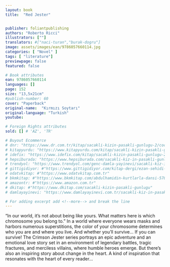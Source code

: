 ```yaml
---
layout: book
title:  "Red Jester"


publisher: foliantpublishing
authors: "Roberto Ricci"
illustrators: [""]
translators: #["naci-turan","burak-dogru"]
image: assets/images/ean/9786057660114.jpg
categories: [ "Novel" ]
tags: [ "literature"]
previewpage: false
featured: false

# Book attributes
ean: 9786057660114
languages: []
page: 152
size: "13,5x21cm"
#publish-number: 60
cover: "Paperback"
original-name:  "Kırmızı Soytarı"
original-language: "Turkish"
youtube:

# Foreign Rights attributes
sold: [] # 'AZ', 'TR'

# Buyout Ecommerce
# dnr: "https://www.dr.com.tr/kitap/sacakli-kizin-pasakli-gunlugu-2/cocuk-ve-genclik/genclik-10-yas/roman-oyku/urunno=0001893059001"
# kitapyurdu: "https://www.kitapyurdu.com/kitap/sacakli-kizin-pasakli-gunlugu-2-/560122.html&filter_name=Sa%C3%A7akl%C4%B1+K%C4%B1z%27%C4%B1n+Pasakl%C4%B1+G%C3%BCnl%C3%BC%C4%9F%C3%BC+2"
# idefix: "https://www.idefix.com/kitap/sacakli-kizin-pasakli-gunlugu-2/cocuk-ve-genclik/genclik-10-yas/roman-oyku/urunno=0001893059001"
# hepsiburada: "https://www.hepsiburada.com/sacakli-kiz-in-pasakli-gunlugu-2-damla-yayinevi-p-HBV000012ER86"
# trendyol: "https://www.trendyol.com/genc-damla-yayinevi/sacakli-kiz-in-pasakli-gunlugu-2-p-54825777"
# gittigidiyor: #"https://www.gittigidiyor.com/kitap-dergi/ezan-sehidi-adnan-menderes_pdp_732728793"
# odatvkitap: #"https://www.odatvkitap.com.tr"
# bkmkitap: #"https://www.bkmkitap.com/abdulhamidin-kurtlarla-dansi-578226"
# amazontr: #"https://www.amazon.com.tr"
# dkitap: #"https://www.dkitap.com/sacakli-kizin-pasakli-gunlugu"
# damlayayinevi: "https://www.damlayayinevi.com.tr/sacakli-kiz-in-pasakli-gunlugu-2-bu-iste-bi-terslik-var"

# For adding excerpt add <!--more--> and break the line
---
```

“In our world, it’s not about being like yours. What
matters here is which chromosome you belong to.”
In a world where everyone wears masks and
harbors numerous superstitions, the color of your
chromosome determines who you are and where
you live. And whether you’ll survive...
If you can survive!
The Crimson Jester series portrays an epic adventure and an emotional love story set in an environment of legendary battles, tragic fractures, and
merciless villains, where humble heroes emerge.
But there’s also an inspiring story about change in
the heart. A kind of inspiration that resonates with
the heart of every reader...
<!--more--> 

